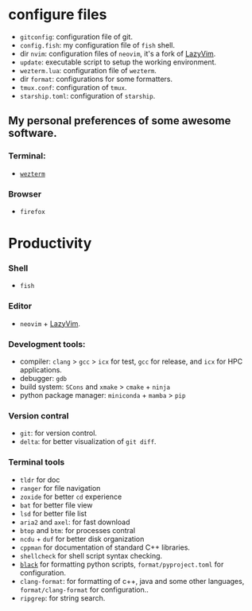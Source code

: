 # configure files

- `gitconfig`: configuration file of git.
- `config.fish`: my configuration file of `fish` shell.
- dir `nvim`: configuration files of `neovim`, it's a fork of [LazyVim](https://github.com/folke/lazy.nvim).
- `update`: executable script to setup the working environment.
- `wezterm.lua`: configuration file of `wezterm`.
- dir `format`: configurations for some formatters.
- `tmux.conf`: configuration of `tmux`.
- `starship.toml`: configuration of `starship`.

## My personal preferences of some awesome software.

### Terminal:

- [`wezterm`](https://wezfurlong.org/wezterm/)

### Browser

- `firefox`

# Productivity

### Shell

- `fish`

### Editor

- `neovim` + [LazyVim](https://www.lazyvim.org).

### Develogment tools:

- compiler: `clang` > `gcc` > `icx` for test, `gcc` for release, and `icx` for HPC applications.
- debugger: `gdb`
- build system: `SCons` and `xmake` > `cmake` + `ninja`
- python package manager: `miniconda` + `mamba` > `pip`

### Version contral

- `git`: for version control.
- `delta`: for better visualization of `git diff`.

### Terminal tools

- `tldr` for doc
- `ranger` for file navigation
- `zoxide` for better `cd` experience
- `bat` for better file view
- `lsd` for better file list
- `aria2` and `axel`: for fast download
- `btop` and `btm`: for processes contral
- `ncdu` + `duf` for better disk organization
- `cppman` for documentation of standard C++ libraries.
- `shellcheck` for shell script syntax checking.
- [`black`](https://github.com/psf/black) for formatting python scripts, `format/pyproject.toml` for configuration.
- `clang-format`: for formatting of c++, java and some other languages, `format/clang-format` for configuration..
- `ripgrep`: for string search. 
